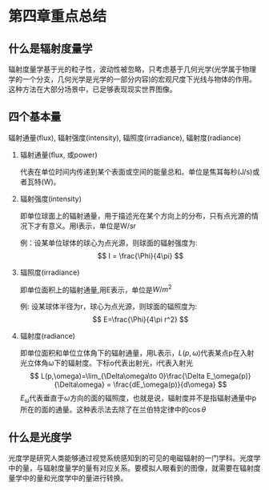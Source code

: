 # 第四章重点总结

## 什么是辐射度量学

辐射度量学基于光的粒子性，波动性被忽略，只考虑基于几何光学(光学属于物理学的一个分支，几何光学是光学的一部分内容)的宏观尺度下光线与物体的作用。这种方法在大部分场景中，已足够表现现实世界图像。

## 四个基本量

辐射通量(flux), 辐射强度(intensity), 辐照度(irradiance), 辐射度(radiance)

1. 辐射通量(flux, 或power)

    代表在单位时间内传递到某个表面或空间的能量总和。单位是焦耳每秒(J/s)或者瓦特(W)。
2. 辐射强度(intensity)

    即单位球面上的辐射通量，用于描述光在某个方向上的分布，只有点光源的情况下才有意义。用I表示，单位是W/sr

    例：设某单位球体的球心为点光源，则球面的辐射强度为:
    $$
    I = \frac{\Phi}{4\pi}
    $$

3. 辐照度(irradiance)

    即单位面积上的辐射通量,用E表示，单位是$W/m^2$

    例: 设某球体半径为r，球心为点光源，则球面的辐照度为:
    $$
    E=\frac{\Phi}{4\pi r^2}
    $$
4. 辐射度(radiance)

    即单位面积和单位立体角下的辐射通量，用L表示，$L(p,\omega)$代表某点p在入射光立体角$\omega$下的辐射度。下标o代表出射光，i代表入射光
    $$
    L(p,\omega)=\lim_{\Delta\omega\to 0}\frac{\Delta E_\omega(p)}{\Delta\omega} = \frac{dE_\omega(p)}{d\omega}
    $$
    $E_\omega$代表垂直于$\omega$方向的面的辐照度，也就是说，辐射度并不是指辐射通量中p所在的面的通量。这种表示法去除了在兰伯特定律中的$\cos\theta$

## 什么是光度学

光度学是研究人类能够通过视觉系统感知到的可见的电磁辐射的一门学科。光度学中的量，与辐射度量学的量有对应关系。要模拟人眼看到的图像，就需要在辐射度量学中的量和光度学中的量进行转换。
